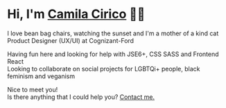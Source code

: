 # Hi, I'm [Camila Cirico](https://www.linkedin.com/in/ciricocamila/) 👋🏽

I love bean bag chairs, watching the sunset and I'm a mother of a kind cat  
Product Designer (UX/UI) at Cognizant-Ford   

Having fun here and looking for help with JSE6+, CSS SASS and Frontend React     
Looking to collaborate on social projects for LGBTQi+ people, black feminism and veganism  

Nice to meet you!  
Is there anything that I could help you? [Contact me.](https://www.linkedin.com/in/ciricocamila/)





<!--
**ciricocamila/ciricocamila** is a ✨ _special_ ✨ repository because its `README.md` (this file) appears on your GitHub profile.

Here are some ideas to get you started:

- 🔭 I’m currently working at Cognizant-Ford
- 🌱 I’m currently learning CSS SASS and React
- 👯 I’m looking to collaborate on ...
- 🤔 I’m looking for help with react frontend skills
- 💬 Ask me about ...
- 📫 How to reach me: 
- 😄 Pronouns: she/her
- ⚡Li'l bit about me: I love bean bag chairs, watching the sunset, I'm a mother of a kind cat, I am vegan
-->
